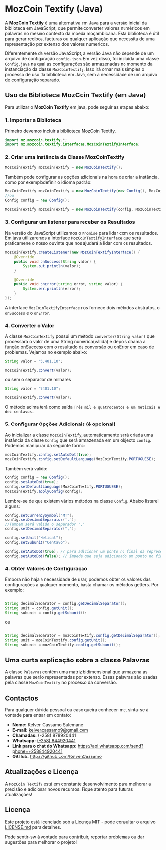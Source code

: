 # MozCoin Textify (Java)

A **MozCoin Textify** é uma alternativa em Java para a versão inicial da biblioteca em JavaScript, que permite converter valores numéricos em palavras no mesmo contexto da moeda moçambicana. Esta biblioteca é útil para gerar recibos, facturas ou qualquer aplicação que necessita de uma representação por extenso dos valores numericos.  

Diferentemente da versão JavaScript, a versão Java não depende de um arquivo de configuração `config.json`. Em vez disso, foi incluída uma classe `Config.java` na qual as configurações são armazenadas no momento da instanciação da classe `MozCoinTextify`. Isso irá ornar mais simples o processo de uso da biblioteca em Java, sem a necessidade de um arquivo de configuração separado.

## Uso da Biblioteca MozCoin Textify (em Java)
Para utilizar o **MozCoin Textify** em java, pode seguir as etapas abaixo:

### 1. Importar a Biblioteca

Primeiro devemos incluir a biblioteca MozCoin Textify.
````java
import mz.mozcoin.textify.*;
import mz.mozcoin.textify.interfaces.MozCoinTextifyInterface;
`````
### 2. Criar uma Instância da Classe MozCoinTextify

````java
MozCoinTextify mozCoinTextify = new MozCoinTextify();
````
Também pode configurar as opções adicionais na hora de criar a instância, como por exemplodefinir o idioma padrão:

````java
MozCoinTextify mozCoinTextify = new MozCoinTextify(new Config(), MozCoinTextify.PORTUGUESE);
//ou
Config config = new Config();

MozCoinTextify mozCoinTextify = new MozCoinTextify(config, MozCoinTextify.PORTUGUESE);

````
### 3. Configurar um listener para receber os Resultados
Na versão do JavaScript utilizamos o `Promise` para lidar com os resultados. Em java utilizaremos a interface `MozCoinTextifyInterface` que será praticamene o nosso ouvinte que nos ajudará a lidar com os resultados.

````java
mozCoinTextify.createListener(new MozCoinTextifyInterface() {
    @Override
    public void onSuccess(String valor) {
        System.out.println(valor);
    }

    @Override
    public void onError(String error, String valor) {
        System.err.println(error);
    }
});
````
A interface `MozCoinTextifyInterface` nos fornece dois métodos abstratos, o `onSuccess` e o `onError`.

### 4. Converter o Valor

A classe `MozCoinTextify` possui um método `converter(String valor)` que processará o valor de uma String numerica(válida) e depois chama a função onSuccess com o resultado da conversão ou onError em caso de problemas. Vejamos no exemplo abaixo:

`````java
String valor = "3,401.10";

mozCoinTextify.convert(valor);

``````
ou sem o separador de milhares
`````java
String valor = "3401.10";

mozCoinTextify.convert(valor);

``````

O método acima terá como saída `Três mil e quatrocentos e um meticais e dez centavos.`


### 5. Configurar Opções Adicionais (é opcional)

Ao inicializar a classe `MozCoinTextify`, automaticamente será criada uma instância da classe `Config` que será armazenada em um objecto `config`.
Podemos manipular da seguinte forma:

````java
mozCoinTextify.config.setAutoDot(true);
mozCoinTextify.config.setDefaultLanguage(MozCoinTextify.PORTUGUESE);

````
Também será válido:

````java
Config config = new Config();
config.setAutoDot(true);
config.setDefaultLanguage(MozCoinTextify.PORTUGUESE);
mozCoinTextify.applyConfig(config);
````
Lembre-se de que existem vários métodos na classe `Config`. Abaixo listarei alguns:

````java
config.setCurrencySymbol("MT");
config.setDecimalSeparator(".");
//Tambem será valido o separador "," 
config.setDecimalSeparator(",");

config.setUnit("Metical");
config.setSubunit("Centavo");

config.setAutoDot(true); // para adicionar um ponto no final da representação
config.setAutoDot(false); // Impede que seja adicionado um ponto no final da representação
````

### 4. Obter Valores de Configuração

Embora não haja a necessidade de usar, podemos obter os valores das configurações a qualquer momento, basta chamar os métodos getters. Por exemplo:
````java

String decimalSeparator = config.getDecimalSeparator();
String unit = config.getUnit();
String subunit = config.getSubunit();
````

ou

````java

String decimalSeparator = mozCoinTextify.config.getDecimalSeparator();
String unit = mozCoinTextify.config.getUnit();
String subunit = mozCoinTextify.config.getSubunit();
````



## Uma curta explicação sobre a classe Palavras
A classe `Palavras` contém uma matriz bidimensional que armazena as palavras que serão representadas por extenso. 
Essas palavras são usadas pela classe `MozCoinTextify` no processo da conversão.



## Contactos

Para qualquer dúvida pessoal ou caso queira conhecer-me, sinta-se à vontade para entrar em contato:

-   **Nome:** Kelven Cassamo Sulemane
-   **E-mail:** kelvencassamo9@gmail.com
-   **Chamadas:** (+258) 878920441
-   **Whatsapp:** [(+258) 844920441](https://api.whatsapp.com/send?phone=+258844920441)
-   **Link para o chat do Whatsapp:** https://api.whatsapp.com/send?phone=+258844920441
-   **GitHub:** https://github.com/KelvenCassamo




## Atualizações e Licença

A `MozCoin Textify` está em constante desenvolvimento para melhorar a precisão e adicionar novos recursos. Fique atento para futuras atualizações!

## Licença
Este projeto está licenciado sob a Licença MIT - pode consultar o arquivo [LICENSE.md](https://github.com/KelvenCassamo/MozCoin-Textify-java/blob/main/LICENSE) para detalhes.

Pode sentir-sw à vontade para contribuir, reportar problemas ou dar sugestões para melhorar o projeto!

